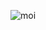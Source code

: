 
![moi](https://user-images.githubusercontent.com/112108013/215145352-fd8e2140-2bf9-4750-a591-d00dca934a1d.jpg)
